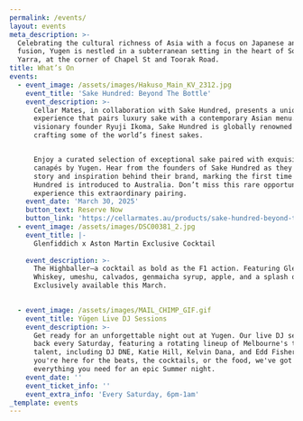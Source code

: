 ```yaml
---
permalink: /events/
layout: events
meta_description: >-
  Celebrating the cultural richness of Asia with a focus on Japanese and Asian
  fusion, Yugen is nestled in a subterranean setting in the heart of South
  Yarra, at the corner of Chapel St and Toorak Road.
title: What’s On
events:
  - event_image: /assets/images/Hakuso_Main_KV_2312.jpg
    event_title: 'Sake Hundred: Beyond The Bottle'
    event_description: >-
      Cellar Mates, in collaboration with Sake Hundred, presents a unique dining
      experience that pairs luxury sake with a contemporary Asian menu. Led by
      visionary founder Ryuji Ikoma, Sake Hundred is globally renowned for
      crafting some of the world’s finest sakes.


      Enjoy a curated selection of exceptional sake paired with exquisite
      canapés by Yugen. Hear from the founders of Sake Hundred as they share the
      story and inspiration behind their brand, marking the first time Sake
      Hundred is introduced to Australia. Don’t miss this rare opportunity to
      experience this extraordinary pairing.
    event_date: 'March 30, 2025'
    button_text: Reserve Now
    button_link: 'https://cellarmates.au/products/sake-hundred-beyond-the-bottle'
  - event_image: /assets/images/DSC00381_2.jpg
    event_title: |-
      Glenfiddich x Aston Martin Exclusive Cocktail
      ⁠
    event_description: >-
      The Highballer—a cocktail as bold as the F1 action. Featuring Glenfiddich
      Whiskey, umeshu, calvados, genmaicha syrup, apple, and a splash of soda.
      Exclusively available this March. ⁠

      ⁠
  - event_image: /assets/images/MAIL_CHIMP_GIF.gif
    event_title: Yūgen Live DJ Sessions
    event_description: >-
      Get ready for an unforgettable night out at Yugen. Our live DJ sets are
      back every Saturday, featuring a rotating lineup of Melbourne's top
      talent, including DJ DNE, Katie Hill, Kelvin Dana, and Edd Fisher. Whether
      you're here for the beats, the cocktails, or the food, we've got
      everything you need for an epic Summer night.
    event_date: ''
    event_ticket_info: ''
    event_extra_info: 'Every Saturday, 6pm-1am'
_template: events
---
```



